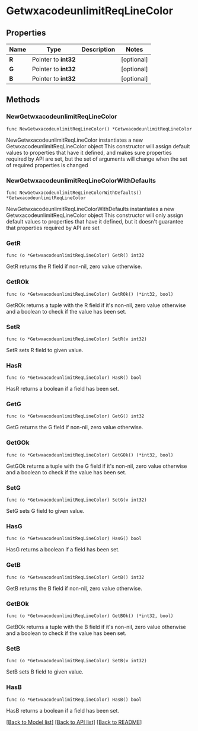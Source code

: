 # GetwxacodeunlimitReqLineColor

## Properties

Name | Type | Description | Notes
------------ | ------------- | ------------- | -------------
**R** | Pointer to **int32** |  | [optional] 
**G** | Pointer to **int32** |  | [optional] 
**B** | Pointer to **int32** |  | [optional] 

## Methods

### NewGetwxacodeunlimitReqLineColor

`func NewGetwxacodeunlimitReqLineColor() *GetwxacodeunlimitReqLineColor`

NewGetwxacodeunlimitReqLineColor instantiates a new GetwxacodeunlimitReqLineColor object
This constructor will assign default values to properties that have it defined,
and makes sure properties required by API are set, but the set of arguments
will change when the set of required properties is changed

### NewGetwxacodeunlimitReqLineColorWithDefaults

`func NewGetwxacodeunlimitReqLineColorWithDefaults() *GetwxacodeunlimitReqLineColor`

NewGetwxacodeunlimitReqLineColorWithDefaults instantiates a new GetwxacodeunlimitReqLineColor object
This constructor will only assign default values to properties that have it defined,
but it doesn't guarantee that properties required by API are set

### GetR

`func (o *GetwxacodeunlimitReqLineColor) GetR() int32`

GetR returns the R field if non-nil, zero value otherwise.

### GetROk

`func (o *GetwxacodeunlimitReqLineColor) GetROk() (*int32, bool)`

GetROk returns a tuple with the R field if it's non-nil, zero value otherwise
and a boolean to check if the value has been set.

### SetR

`func (o *GetwxacodeunlimitReqLineColor) SetR(v int32)`

SetR sets R field to given value.

### HasR

`func (o *GetwxacodeunlimitReqLineColor) HasR() bool`

HasR returns a boolean if a field has been set.

### GetG

`func (o *GetwxacodeunlimitReqLineColor) GetG() int32`

GetG returns the G field if non-nil, zero value otherwise.

### GetGOk

`func (o *GetwxacodeunlimitReqLineColor) GetGOk() (*int32, bool)`

GetGOk returns a tuple with the G field if it's non-nil, zero value otherwise
and a boolean to check if the value has been set.

### SetG

`func (o *GetwxacodeunlimitReqLineColor) SetG(v int32)`

SetG sets G field to given value.

### HasG

`func (o *GetwxacodeunlimitReqLineColor) HasG() bool`

HasG returns a boolean if a field has been set.

### GetB

`func (o *GetwxacodeunlimitReqLineColor) GetB() int32`

GetB returns the B field if non-nil, zero value otherwise.

### GetBOk

`func (o *GetwxacodeunlimitReqLineColor) GetBOk() (*int32, bool)`

GetBOk returns a tuple with the B field if it's non-nil, zero value otherwise
and a boolean to check if the value has been set.

### SetB

`func (o *GetwxacodeunlimitReqLineColor) SetB(v int32)`

SetB sets B field to given value.

### HasB

`func (o *GetwxacodeunlimitReqLineColor) HasB() bool`

HasB returns a boolean if a field has been set.


[[Back to Model list]](../README.md#documentation-for-models) [[Back to API list]](../README.md#documentation-for-api-endpoints) [[Back to README]](../README.md)


